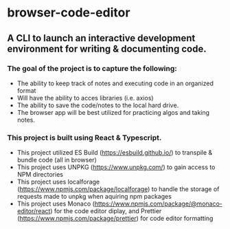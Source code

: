 # browser-code-editor
## A CLI to launch an interactive development environment for writing & documenting code. 
### The goal of the project is to capture the following:
 - The ability to keep track of notes and executing code in an organized format
 - Will have the ability to acces libraries (i.e. axios)
 - The ability to save the code/notes to the local hard drive. 
 - The browser app will be best utilized for practicing algos and taking notes.
### This project is built using React & Typescript. 
- This project utilized ES Build (https://esbuild.github.io/) to transpile & bundle code (all in browser)
- This project uses UNPKG (https://www.unpkg.com/) to gain access to NPM directories 
- This project uses localforage (https://www.npmjs.com/package/localforage) to handle the storage of requests made to unpkg when aquiring npm packages
- This project uses Monaco (https://www.npmjs.com/package/@monaco-editor/react) for the code editor diplay, and Prettier (https://www.npmjs.com/package/prettier) for code editor formatting
